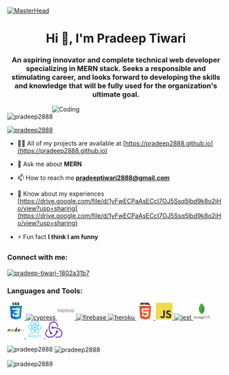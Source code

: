 [![MasterHead](https://cdn.pixabay.com/photo/2020/06/12/19/02/artificial-intelligence-5291510_1280.jpg)](https://Pradeep2888.github.io)
<h1 align="center">Hi 👋, I'm Pradeep Tiwari</h1>
<h3 align="center">An aspiring innovator and complete technical web developer specializing in MERN stack. Seeks a responsible and stimulating career, and looks forward to developing the skills and knowledge that will be fully used for the organization's ultimate goal.</h3>
<img align="right" alt="Coding" width="400" src="https://cdn.dribbble.com/users/1162077/screenshots/3848914/programmer.gif"/>

<p align="left"> <img src="https://komarev.com/ghpvc/?username=pradeep2888&label=Profile%20views&color=0e75b6&style=flat" alt="pradeep2888" /> </p>

<p align="left"> <a href="https://github.com/ryo-ma/github-profile-trophy"><img src="https://github-profile-trophy.vercel.app/?username=pradeep2888" alt="pradeep2888" /></a> </p>

- 👨‍💻 All of my projects are available at [https://pradeep2888.github.io](https://pradeep2888.github.io)

- 💬 Ask me about **MERN**

- 📫 How to reach me **pradeeptiwari2888@gmail.com**

- 📄 Know about my experiences [https://drive.google.com/file/d/1yFwECPaAsECcI7OJ5Ssq5lbd9k8o2jHo/view?usp=sharing](https://drive.google.com/file/d/1yFwECPaAsECcI7OJ5Ssq5lbd9k8o2jHo/view?usp=sharing)

- ⚡ Fun fact **I think I am funny**

<h3 align="left">Connect with me:</h3>
<p align="left">
<a href="https://linkedin.com/in/pradeep-tiwari-1802a31b7" target="blank"><img align="center" src="https://raw.githubusercontent.com/rahuldkjain/github-profile-readme-generator/master/src/images/icons/Social/linked-in-alt.svg" alt="pradeep-tiwari-1802a31b7" height="30" width="40" /></a>
</p>

<h3 align="left">Languages and Tools:</h3>
<p align="left"> <a href="https://www.w3schools.com/css/" target="_blank" rel="noreferrer"> <img src="https://raw.githubusercontent.com/devicons/devicon/master/icons/css3/css3-original-wordmark.svg" alt="css3" width="40" height="40"/> </a> <a href="https://www.cypress.io" target="_blank" rel="noreferrer"> <img src="https://raw.githubusercontent.com/simple-icons/simple-icons/6e46ec1fc23b60c8fd0d2f2ff46db82e16dbd75f/icons/cypress.svg" alt="cypress" width="40" height="40"/> </a> <a href="https://expressjs.com" target="_blank" rel="noreferrer"> <img src="https://raw.githubusercontent.com/devicons/devicon/master/icons/express/express-original-wordmark.svg" alt="express" width="40" height="40"/> </a> <a href="https://firebase.google.com/" target="_blank" rel="noreferrer"> <img src="https://www.vectorlogo.zone/logos/firebase/firebase-icon.svg" alt="firebase" width="40" height="40"/> </a> <a href="https://heroku.com" target="_blank" rel="noreferrer"> <img src="https://www.vectorlogo.zone/logos/heroku/heroku-icon.svg" alt="heroku" width="40" height="40"/> </a> <a href="https://www.w3.org/html/" target="_blank" rel="noreferrer"> <img src="https://raw.githubusercontent.com/devicons/devicon/master/icons/html5/html5-original-wordmark.svg" alt="html5" width="40" height="40"/> </a> <a href="https://developer.mozilla.org/en-US/docs/Web/JavaScript" target="_blank" rel="noreferrer"> <img src="https://raw.githubusercontent.com/devicons/devicon/master/icons/javascript/javascript-original.svg" alt="javascript" width="40" height="40"/> </a> <a href="https://jestjs.io" target="_blank" rel="noreferrer"> <img src="https://www.vectorlogo.zone/logos/jestjsio/jestjsio-icon.svg" alt="jest" width="40" height="40"/> </a> <a href="https://www.mongodb.com/" target="_blank" rel="noreferrer"> <img src="https://raw.githubusercontent.com/devicons/devicon/master/icons/mongodb/mongodb-original-wordmark.svg" alt="mongodb" width="40" height="40"/> </a> <a href="https://nodejs.org" target="_blank" rel="noreferrer"> <img src="https://raw.githubusercontent.com/devicons/devicon/master/icons/nodejs/nodejs-original-wordmark.svg" alt="nodejs" width="40" height="40"/> </a> <a href="https://reactjs.org/" target="_blank" rel="noreferrer"> <img src="https://raw.githubusercontent.com/devicons/devicon/master/icons/react/react-original-wordmark.svg" alt="react" width="40" height="40"/> </a> <a href="https://redux.js.org" target="_blank" rel="noreferrer"> <img src="https://raw.githubusercontent.com/devicons/devicon/master/icons/redux/redux-original.svg" alt="redux" width="40" height="40"/> </a> </p>

<p><img align="left" src="https://github-readme-stats.vercel.app/api/top-langs?username=pradeep2888&show_icons=true&locale=en&layout=compact" alt="pradeep2888" /></p>

<p>&nbsp;<img align="center" src="https://github-readme-stats.vercel.app/api?username=pradeep2888&show_icons=true&locale=en" alt="pradeep2888" /></p>

<p><img align="center" src="https://github-readme-streak-stats.herokuapp.com/?user=pradeep2888&" alt="pradeep2888" /></p>
